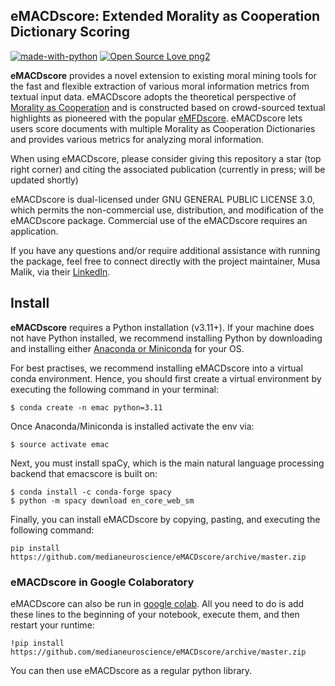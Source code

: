 ## eMACDscore: Extended Morality as Cooperation Dictionary Scoring
[![made-with-python](https://img.shields.io/badge/Made%20with-Python-1f425f.svg)](https://www.python.org/) [![Open Source Love png2](https://badges.frapsoft.com/os/v2/open-source.png?v=103)](https://github.com/ellerbrock/open-source-badges/)

**eMACDscore** provides a novel extension to existing moral mining tools for the fast and flexible extraction of various moral information metrics from textual input data. eMACDscore adopts the theoretical perspective of [Morality as Cooperation](https://doi.org/10.1007/978-3-319-19671-8_2) and is constructed based on crowd-sourced textual highlights as pioneered with the popular [eMFDscore](https://github.com/medianeuroscience/emfdscore). eMACDscore lets users score documents with multiple Morality as Cooperation Dictionaries and provides various metrics for analyzing moral information. 

When using eMACDscore, please consider giving this repository a star (top right corner) and citing the associated publication (currently in press; will be updated shortly)

eMACDscore is dual-licensed under GNU GENERAL PUBLIC LICENSE 3.0, which permits the non-commercial use, distribution, and modification of the eMACDscore package. Commercial use of the eMACDscore requires an application.

If you have any questions and/or require additional assistance with running the package, feel free to connect directly with the project maintainer, Musa Malik, via their [LinkedIn](https://www.linkedin.com/in/musainayatmalik/). 

## Install 
**eMACDscore** requires a Python installation (v3.11+). If your machine does not have Python installed, we recommend installing Python by downloading and installing either [Anaconda or Miniconda](https://docs.conda.io/projects/continuumio-conda/en/latest/user-guide/install/index.html) for your OS.

For best practises, we recommend installing eMACDscore into a virtual conda environment. Hence, you should first create a virtual environment by executing the following command in your terminal:

```
$ conda create -n emac python=3.11
```

Once Anaconda/Miniconda is installed activate the env via:

```
$ source activate emac
```

Next, you must install spaCy, which is the main natural language processing backend that emacscore is built on:

```
$ conda install -c conda-forge spacy
$ python -m spacy download en_core_web_sm
``` 

Finally, you can install eMACDscore by copying, pasting, and executing the following command: 

`
pip install https://github.com/medianeuroscience/eMACDscore/archive/master.zip
`

### eMACDscore in Google Colaboratory

eMACDscore can also be run in [google colab](https://colab.research.google.com/notebooks/intro.ipynb). All you need to do is add these lines to the beginning of your notebook, execute them, and then restart your runtime:

```
!pip install https://github.com/medianeuroscience/eMACDscore/archive/master.zip
```

You can then use eMACDscore as a regular python library.
